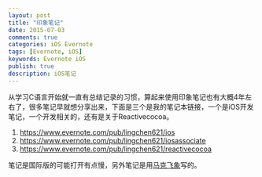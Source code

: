 ```yaml
---
layout: post
title: "印象笔记"
date: 2015-07-03
comments: true
categories: iOS Evernote
tags: [Evernote, iOS]
keywords: Evernote iOS
publish: true
description: iOS笔记
---
```


从学习C语言开始就一直有总结记录的习惯，算起来使用印象笔记也有大概4年左右了，很多笔记早就想分享出来，下面是三个是我的笔记本链接，一个是iOS开发笔记，一个开发相关的，还有是关于Reactivecocoa。

1. https://www.evernote.com/pub/lingchen621/ios
2. https://www.evernote.com/pub/lingchen621/iosassociate
3. https://www.evernote.com/pub/lingchen621/reactivecocoa

笔记是国际版的可能打开有点慢，另外笔记是用[马克飞象](http://www.maxiang.info/)写的。
